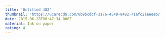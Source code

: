 ```yaml
---
title: 'Untitled 482'
thumbnail: 'https://ucarecdn.com/0b9bcdcf-3176-4549-9482-71afc2aeeeeb/'
date: 2015-06-28T06:47:34.000Z
material: Ink on paper
rating: 4
---
```

